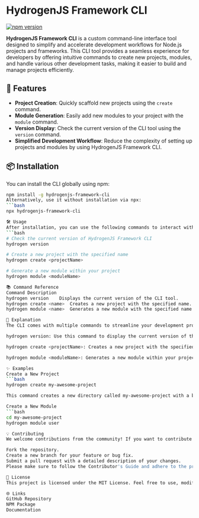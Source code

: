 # HydrogenJS Framework CLI

[![npm version](https://badge.fury.io/js/hydrogenjs-framework-cli.svg)](https://badge.fury.io/js/hydrogenjs-framework-cli)

**HydrogenJS Framework CLI** is a custom command-line interface tool designed to simplify and accelerate development workflows for Node.js projects and frameworks. This CLI tool provides a seamless experience for developers by offering intuitive commands to create new projects, modules, and handle various other development tasks, making it easier to build and manage projects efficiently.

## 🚀 Features

- **Project Creation**: Quickly scaffold new projects using the `create` command.
- **Module Generation**: Easily add new modules to your project with the `module` command.
- **Version Display**: Check the current version of the CLI tool using the `version` command.
- **Simplified Development Workflow**: Reduce the complexity of setting up projects and modules by using HydrogenJS Framework CLI.

## 📦 Installation

You can install the CLI globally using npm:

```bash
npm install -g hydrogenjs-framework-cli
Alternatively, use it without installation via npx:
```bash
npx hydrogenjs-framework-cli

🛠️ Usage
After installation, you can use the following commands to interact with the CLI:
```bash
# Check the current version of HydrogenJS Framework CLI
hydrogen version

# Create a new project with the specified name
hydrogen create <projectName>

# Generate a new module within your project
hydrogen module <moduleName>

📚 Command Reference
Command	Description
hydrogen version	Displays the current version of the CLI tool.
hydrogen create <name>	Creates a new project with the specified name.
hydrogen module <name>	Generates a new module with the specified name in the project.

🧩 Explanation
The CLI comes with multiple commands to streamline your development process:

hydrogen version: Use this command to display the current version of the HydrogenJS Framework CLI.

hydrogen create <projectName>: Creates a new project with the specified name. This command sets up a basic project folder structure, initializes a new Node.js project with a package.json file, and installs necessary dependencies.

hydrogen module <moduleName>: Generates a new module within your project. It scaffolds the required files and folders for the module, making it easy to extend your application with new features.

✨ Examples
Create a New Project
```bash
hydrogen create my-awesome-project

This command creates a new directory called my-awesome-project with a basic folder structure and essential configuration files for starting your project.

Create a New Module
```bash
cd my-awesome-project
hydrogen module user

💡 Contributing
We welcome contributions from the community! If you want to contribute to HydrogenJS Framework CLI, feel free to:

Fork the repository.
Create a new branch for your feature or bug fix.
Submit a pull request with a detailed description of your changes.
Please make sure to follow the Contributor's Guide and adhere to the project's coding standards.

📜 License
This project is licensed under the MIT License. Feel free to use, modify, and distribute it as per the terms of the license.

🌐 Links
GitHub Repository
NPM Package
Documentation